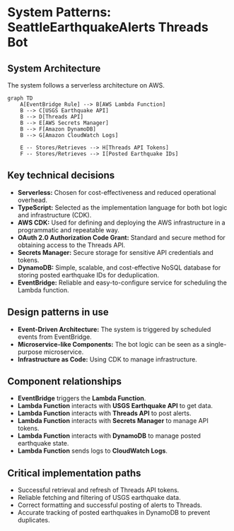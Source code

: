 # System Patterns: SeattleEarthquakeAlerts Threads Bot

## System Architecture

The system follows a serverless architecture on AWS.

```mermaid
graph TD
    A[EventBridge Rule] --> B[AWS Lambda Function]
    B --> C[USGS Earthquake API]
    B --> D[Threads API]
    B --> E[AWS Secrets Manager]
    B --> F[Amazon DynamoDB]
    B --> G[Amazon CloudWatch Logs]

    E -- Stores/Retrieves --> H[Threads API Tokens]
    F -- Stores/Retrieves --> I[Posted Earthquake IDs]
```

## Key technical decisions

*   **Serverless:** Chosen for cost-effectiveness and reduced operational overhead.
*   **TypeScript:** Selected as the implementation language for both bot logic and infrastructure (CDK).
*   **AWS CDK:** Used for defining and deploying the AWS infrastructure in a programmatic and repeatable way.
*   **OAuth 2.0 Authorization Code Grant:** Standard and secure method for obtaining access to the Threads API.
*   **Secrets Manager:** Secure storage for sensitive API credentials and tokens.
*   **DynamoDB:** Simple, scalable, and cost-effective NoSQL database for storing posted earthquake IDs for deduplication.
*   **EventBridge:** Reliable and easy-to-configure service for scheduling the Lambda function.

## Design patterns in use

*   **Event-Driven Architecture:** The system is triggered by scheduled events from EventBridge.
*   **Microservice-like Components:** The bot logic can be seen as a single-purpose microservice.
*   **Infrastructure as Code:** Using CDK to manage infrastructure.

## Component relationships

*   **EventBridge** triggers the **Lambda Function**.
*   **Lambda Function** interacts with **USGS Earthquake API** to get data.
*   **Lambda Function** interacts with **Threads API** to post alerts.
*   **Lambda Function** interacts with **Secrets Manager** to manage API tokens.
*   **Lambda Function** interacts with **DynamoDB** to manage posted earthquake state.
*   **Lambda Function** sends logs to **CloudWatch Logs**.

## Critical implementation paths

*   Successful retrieval and refresh of Threads API tokens.
*   Reliable fetching and filtering of USGS earthquake data.
*   Correct formatting and successful posting of alerts to Threads.
*   Accurate tracking of posted earthquakes in DynamoDB to prevent duplicates.
